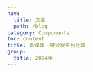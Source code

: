```yaml
---
nav:
  title: 文章
  path: /blog
category: Components
toc: content
title: 自媒体一键分发平台比较
group:
  title: 2024年
---
```

